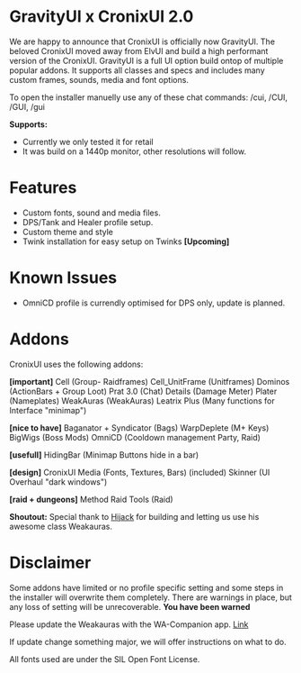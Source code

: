 # GravityUI x CronixUI 2.0

We are happy to announce that CronixUI is officially now GravityUI. The beloved CronixUI moved away from ElvUI and build a high performant version of the CronixUI.
GravityUI is a full UI option build ontop of multiple popular addons. It supports all classes and specs and includes many custom frames, sounds, media and font options.

To open the installer manuelly use any of these chat commands: /cui, /CUI, /GUI, /gui

**Supports:**

-   Currently we only tested it for retail
-   It was build on a 1440p monitor, other resolutions will follow.

# Features

-   Custom fonts, sound and media files.
-   DPS/Tank and Healer profile setup.
-   Custom theme and style
-   Twink installation for easy setup on Twinks **[Upcoming]**

# Known Issues

-   OmniCD profile is currendly optimised for DPS only, update is planned.

# Addons

CronixUI uses the following addons:

**[important]**
Cell (Group- Raidframes) 
Cell_UnitFrame (Unitframes)
Dominos (ActionBars + Group Loot) 
Prat 3.0 (Chat) 
Details (Damage Meter) 
Plater (Nameplates) 
WeakAuras (WeakAuras)
Leatrix Plus (Many functions for Interface "minimap") 

**[nice to have]**
Baganator + Syndicator (Bags) 
WarpDeplete (M+ Keys) 
BigWigs (Boss Mods) 
OmniCD (Cooldown management Party, Raid) 

**[usefull]**
HidingBar (Minimap Buttons hide in a bar) 

**[design]**
CronixUI Media (Fonts, Textures, Bars) (included)
Skinner (UI Overhaul "dark windows") 

**[raid + dungeons]**
Method Raid Tools (Raid)


**Shoutout:**
Special thank to [Hijack](https://wago.io/p/iamhijack) for building and letting us use his awesome class Weakauras.

# Disclaimer

Some addons have limited or no profile specific setting and some steps in the installer will overwrite them completely. There are warnings in place, but any loss of setting will be unrecoverable. **You have been warned**

Please update the Weakauras with the WA-Companion app. [Link](https://weakauras.wtf/)

If update change something major, we will offer instructions on what to do.

All fonts used are under the SIL Open Font License. 
